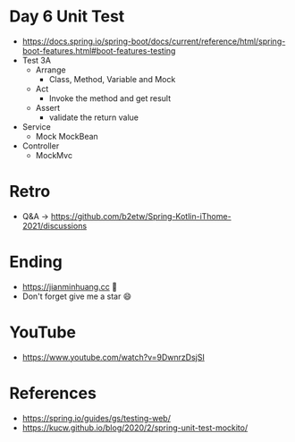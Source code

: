 # Day 6 Unit Test
* https://docs.spring.io/spring-boot/docs/current/reference/html/spring-boot-features.html#boot-features-testing
* Test 3A
  * Arrange
    * Class, Method, Variable and Mock
  * Act
    * Invoke the method and get result
  * Assert
    * validate the return value
* Service
  * Mock MockBean
* Controller
  * MockMvc

# Retro
* Q&A -> https://github.com/b2etw/Spring-Kotlin-iThome-2021/discussions

# Ending
* https://jianminhuang.cc 🌈
* Don't forget give me a star 😄

# YouTube
* https://www.youtube.com/watch?v=9DwnrzDsjSI

# References
* https://spring.io/guides/gs/testing-web/
* https://kucw.github.io/blog/2020/2/spring-unit-test-mockito/
